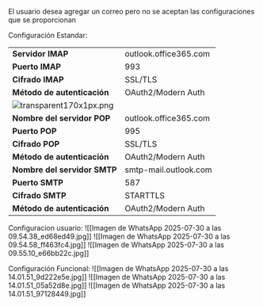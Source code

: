 El usuario desea agregar un correo pero no se aceptan las configuraciones que se proporcionan


Configuración Estandar:

|   |   |
|---|---|
|**Servidor IMAP**|outlook.office365.com|
|**Puerto IMAP**|993|
|**Cifrado IMAP**|SSL/TLS|
|**Método de autenticación**|OAuth2/Modern Auth|
|![transparent170x1px.png](https://support.microsoft.com/images/es-es/d0086c32-4c66-4ef8-bd42-604a68690637)||
|**Nombre del servidor POP**|outlook.office365.com|
|**Puerto POP**|995|
|**Cifrado POP**|SSL/TLS|
|**Método de autenticación**|OAuth2/Modern Auth|
|**Nombre del servidor SMTP**|smtp-mail.outlook.com|
|**Puerto SMTP**|587|
|**Cifrado SMTP**|STARTTLS|
|**Método de autenticación**|OAuth2/Modern Auth|

Configuracion usuario:
![[Imagen de WhatsApp 2025-07-30 a las 09.54.38_ed68ed49.jpg]]
![[Imagen de WhatsApp 2025-07-30 a las 09.54.58_ff463fc4.jpg]]
![[Imagen de WhatsApp 2025-07-30 a las 09.55.10_e66bb22c.jpg]]

Configuración Funcional:
![[Imagen de WhatsApp 2025-07-30 a las 14.01.51_9d222e5e.jpg]]
![[Imagen de WhatsApp 2025-07-30 a las 14.01.51_05a52d8e.jpg]]
![[Imagen de WhatsApp 2025-07-30 a las 14.01.51_97128449.jpg]]

